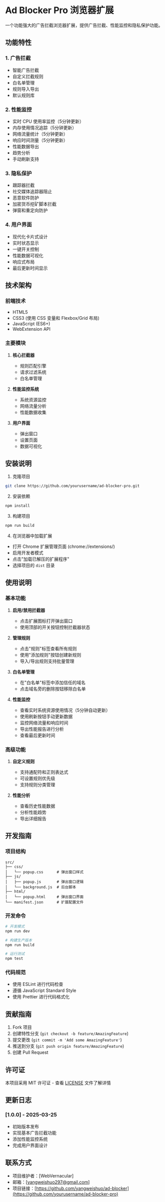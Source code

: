 # Ad Blocker Pro 浏览器扩展

一个功能强大的广告拦截浏览器扩展，提供广告拦截、性能监控和隐私保护功能。

## 功能特性

### 1. 广告拦截
- 智能广告拦截
- 自定义拦截规则
- 白名单管理
- 规则导入导出
- 默认规则库

### 2. 性能监控
- 实时 CPU 使用率监控（5分钟更新）
- 内存使用情况追踪（5分钟更新）
- 网络流量统计（5分钟更新）
- 响应时间测量（5分钟更新）
- 性能数据导出
- 趋势分析
- 手动刷新支持

### 3. 隐私保护
- 跟踪器拦截
- 社交媒体追踪器阻止
- 恶意软件防护
- 加密货币挖矿脚本拦截
- 弹窗和重定向防护

### 4. 用户界面
- 现代化卡片式设计
- 实时状态显示
- 一键开关控制
- 性能数据可视化
- 响应式布局
- 最后更新时间显示

## 技术架构

### 前端技术
- HTML5
- CSS3 (使用 CSS 变量和 Flexbox/Grid 布局)
- JavaScript (ES6+)
- WebExtension API

### 主要模块
1. **核心拦截器**
   - 规则匹配引擎
   - 请求过滤系统
   - 白名单管理

2. **性能监控系统**
   - 系统资源监控
   - 网络流量分析
   - 性能数据收集

3. **用户界面**
   - 弹出窗口
   - 设置页面
   - 数据可视化

## 安装说明

1. 克隆项目
```bash
git clone https://github.com/yourusername/ad-blocker-pro.git
```

2. 安装依赖
```bash
npm install
```

3. 构建项目
```bash
npm run build
```

4. 在浏览器中加载扩展
- 打开 Chrome 扩展管理页面 (chrome://extensions/)
- 启用开发者模式
- 点击"加载已解压的扩展程序"
- 选择项目的 `dist` 目录

## 使用说明

### 基本功能
1. **启用/禁用拦截器**
   - 点击扩展图标打开弹出窗口
   - 使用顶部的开关按钮控制拦截器状态

2. **管理规则**
   - 点击"规则"标签查看所有规则
   - 使用"添加规则"按钮创建新规则
   - 导入/导出规则支持批量管理

3. **白名单管理**
   - 在"白名单"标签中添加信任的域名
   - 点击域名旁的删除按钮移除白名单

4. **性能监控**
   - 查看实时系统资源使用情况（5分钟自动更新）
   - 使用刷新按钮手动更新数据
   - 监控网络流量和响应时间
   - 导出性能报告进行分析
   - 查看最后更新时间

### 高级功能
1. **自定义规则**
   - 支持通配符和正则表达式
   - 可设置规则优先级
   - 支持规则分类管理

2. **性能分析**
   - 查看历史性能数据
   - 分析性能趋势
   - 导出详细报告

## 开发指南

### 项目结构
```
src/
├── css/
│   └── popup.css      # 弹出窗口样式
├── js/
│   ├── popup.js       # 弹出窗口逻辑
│   └── background.js  # 后台脚本
├── html/
│   └── popup.html     # 弹出窗口界面
└── manifest.json      # 扩展配置文件
```

### 开发命令
```bash
# 开发模式
npm run dev

# 构建生产版本
npm run build

# 运行测试
npm test
```

### 代码规范
- 使用 ESLint 进行代码检查
- 遵循 JavaScript Standard Style
- 使用 Prettier 进行代码格式化

## 贡献指南

1. Fork 项目
2. 创建特性分支 (`git checkout -b feature/AmazingFeature`)
3. 提交更改 (`git commit -m 'Add some AmazingFeature'`)
4. 推送到分支 (`git push origin feature/AmazingFeature`)
5. 创建 Pull Request

## 许可证

本项目采用 MIT 许可证 - 查看 [LICENSE](LICENSE) 文件了解详情

## 更新日志

### [1.0.0] - 2025-03-25
- 初始版本发布
- 实现基本广告拦截功能
- 添加性能监控系统
- 完成用户界面设计

## 联系方式

- 项目维护者：[WebVernacular]
- 邮箱：[yangweishuo297@gmail.com]
- 项目链接：[https://github.com/yangweishuo/ad-blocker](https://github.com/yourusername/ad-blocker-pro) 
